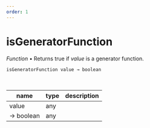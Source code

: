 ```yaml
---
order: 1
---
```

# isGeneratorFunction

_Function_ &bull; Returns true if _value_ is a generator function.

<pre><code>isGeneratorFunction value &rarr; boolean</code></pre>
<br>

| name | type | description |
|------|------|-------------|
|value|any||
|&rarr; boolean|any||



